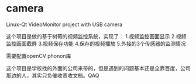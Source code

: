 # camera
Linux-Qt VideoMonitor project with USB camera

这个项目是做的基于树莓的视频监控系统，实现了：
1.视频监控画面显示 2.视频监控画面截屏 3.视频保存功能 4.保存的视频播放 5.外接的3个传感器的监测情况

需要配置openCV phonon库

这个项目是学校找的外面的公司来带的，但是遇到的问题基本还是全靠百度，公司那边的人，其实只负催收责收文档。QAQ
